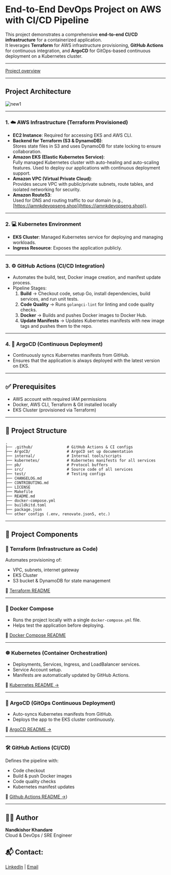 # End-to-End DevOps Project on AWS with CI/CD Pipeline

This project demonstrates a comprehensive **end-to-end CI/CD infrastructure** for a containerized application.  
It leverages **Terraform** for AWS infrastructure provisioning, **GitHub Actions** for continuous integration, and **ArgoCD** for GitOps-based continuous deployment on a Kubernetes cluster.

---
[Project overview](https://github.com/I-am-nk/ultimate-devops-project-demo/blob/main/Project%20Overview.md)

---

## Project Architecture

![new1](https://github.com/user-attachments/assets/23c24930-9523-4a61-aea1-e01eae6553ef)

---
### 1. ☁️ AWS Infrastructure (Terraform Provisioned)
- **EC2 Instance**: Required for accessing EKS and AWS CLI.  
- **Backend for Terraform (S3 & DynamoDB)**:  
  Stores state files in S3 and uses DynamoDB for state locking to ensure collaboration.  
- **Amazon EKS (Elastic Kubernetes Service)**:  
  Fully managed Kubernetes cluster with auto-healing and auto-scaling features. Used to deploy our applications with continuous deployment support.  
- **Amazon VPC (Virtual Private Cloud)**:  
  Provides secure VPC with public/private subnets, route tables, and isolated networking for security.  
- **Amazon Route53**:  
  Used for DNS and routing traffic to our domain (e.g., [https://iamnkdevopseng.shop](https://iamnkdevopseng.shop)).  
---
### 2. 💻 Kubernetes Environment
- **EKS Cluster**: Managed Kubernetes service for deploying and managing workloads.  
- **Ingress Resource**: Exposes the application publicly.  
---
### 3. ⚙️ GitHub Actions (CI/CD Integration)
- Automates the build, test, Docker image creation, and manifest update process.  
- Pipeline Stages:  
  1. **Build** → Checkout code, setup Go, install dependencies, build services, and run unit tests.  
  2. **Code Quality** → Runs `golangci-lint` for linting and code quality checks.  
  3. **Docker** → Builds and pushes Docker images to Docker Hub.  
  4. **Update Manifests** → Updates Kubernetes manifests with new image tags and pushes them to the repo.  
---
### 4. 🔁 ArgoCD (Continuous Deployment)
- Continuously syncs Kubernetes manifests from GitHub.  
- Ensures that the application is always deployed with the latest version on EKS.  

---

## ✅ Prerequisites
- AWS account with required IAM permissions  
- Docker, AWS CLI, Terraform & Git installed locally  
- EKS Cluster (provisioned via Terraform)  

---

## 📁 Project Structure
```
.
├── .github/               # GitHub Actions & CI configs
├── ArgoCD/                # ArgoCD set up documentation  
├── internal/              # Internal tools/scripts
├── kubernetes/            # Kubernetes manifests for all services
├── pb/                    # Protocol buffers
├── src/                   # Source code of all services
├── test/                  # Testing configs
├── CHANGELOG.md
├── CONTRIBUTING.md
├── LICENSE
├── Makefile
├── README.md
├── docker-compose.yml
├── buildkitd.toml
├── package.json
└── other configs (.env, renovate.json5, etc.)
```

---

## 🧱 Project Components

### 🚀 Terraform (Infrastructure as Code)
Automates provisioning of:  
- VPC, subnets, internet gateway  
- EKS Cluster  
- S3 bucket & DynamoDB for state management

📄 [Terraform README](https://github.com/I-am-nk/ultimate-devops-project-terraform/blob/main/README.md)

---
### 🐳 Docker Compose
- Runs the project locally with a single `docker-compose.yml` file.  
- Helps test the application before deploying.

📄 [Docker Compose README](https://github.com/I-am-nk/ultimate-devops-project-demo/blob/main/local-setup-readme.md)

---
### ☸️ Kubernetes (Container Orchestration)
- Deployments, Services, Ingress, and LoadBalancer services.  
- Service Account setup.  
- Manifests are automatically updated by GitHub Actions.

📄 [Kubernetes README →](./kubernetes/README.md)
 
  
  ---
### 🚀 ArgoCD (GitOps Continuous Deployment)
- Auto-syncs Kubernetes manifests from GitHub.  
- Deploys the app to the EKS cluster continuously.  

📄 [ArgoCD README →](./ArgoCD/README.md)

---
### 🛠️ GitHub Actions (CI/CD)
Defines the pipeline with:  
- Code checkout  
- Build & push Docker images  
- Code quality checks  
- Kubernetes manifest updates

📄 [Github Actions README →](https://github.com/I-am-nk/ultimate-devops-project-demo/blob/main/GitHub%20Actions%20Readme.md))

---

## 👨‍💻 Author
**Nandkishor Khandare**  
Cloud & DevOps / SRE Engineer  

## 📬 **Contact**: 
[LinkedIn](https://www.linkedin.com/in/nandkishor-khandare-616492215/) | [Email](nandkishor.k6e@gmail.com)
